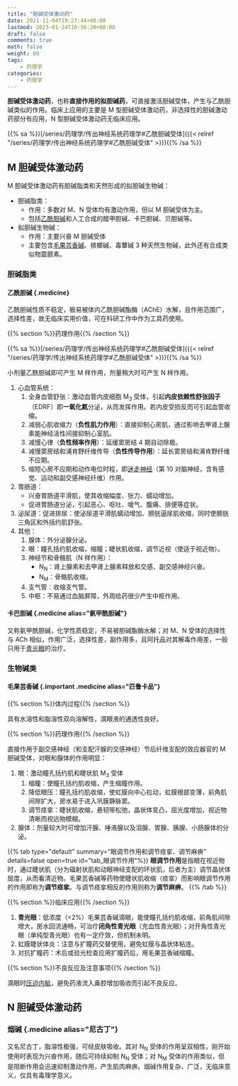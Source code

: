 ```yaml
---
title: "胆碱受体激动药"
date: 2021-11-04T19:27:44+08:00
lastmod: 2023-01-24T16:56:20+08:00
draft: false
comments: true
math: false
weight: 60
tags:
    - 药理学
categories:
    - 药理学
---
```


**胆碱受体激动药**，也称**直接作用的拟胆碱药**，可直接激活胆碱受体，产生与乙酰胆碱类似的作用。临床上应用的主要是 M 型胆碱受体激动药，非选择性的胆碱激动药部分有应用，N 型胆碱受体激动药无临床应用。

<!--more-->

{{% sa %}}[/series/药理学/传出神经系统药理学#乙酰胆碱受体]({{< relref "/series/药理学/传出神经系统药理学#乙酰胆碱受体" >}}){{% /sa %}}

## M 胆碱受体激动药

M 胆碱受体激动药有胆碱脂类和天然形成的拟胆碱生物碱：
- 胆碱脂类：
    - 作用：多数对 M、N 受体均有激动作用，但以 M 胆碱受体为主。
    - 包括[乙酰胆碱](#乙酰胆碱)和人工合成的醋甲胆碱、卡巴胆碱、贝胆碱等。
- 拟胆碱生物碱：
    - 作用：主要兴奋 M 胆碱受体
    - 主要包含[毛果芸香碱](#毛果芸香碱)、槟榔碱、毒蕈碱 3 种天然生物碱，此外还有合成类似物震颤素。

### 胆碱脂类

#### 乙酰胆碱 {.medicine}

乙酰胆碱性质不稳定，极易被体内乙酰胆碱酯酶（AChE）水解，且作用范围广，选择性差，故无临床实用价值，可在科研工作中作为工具药使用。

{{% section %}}药理作用{{% /section %}}

{{% sa %}}[/series/药理学/传出神经系统药理学#乙酰胆碱受体]({{< relref "/series/药理学/传出神经系统药理学#乙酰胆碱受体" >}}){{% /sa %}}

小剂量乙酰胆碱即可产生 M 样作用，剂量稍大时可产生 N 样作用。

1. 心血管系统：
    1. 全身血管舒张：激动血管内皮细胞 M<sub>3</sub> 受体，引起**内皮依赖性舒张因子**（EDRF）即**一氧化氮**分泌，从而发挥作用。若内皮受损反而可引起血管收缩。
    2. 减弱心肌收缩力（**负性肌力作用**）：直接抑制心房肌，通过影响去甲肾上腺素能神经活性间接抑制心室肌。
    3. 减慢心律（**负性频率作用**）：延缓窦房结 4 期自动除极。
    4. 减慢窦房结和浦肯野纤维传导（**负性传导作用**）：延长窦房结和浦肯野纤维不应期。
    5. 缩短心房不应期和动作电位时程，即<ins>迷走神经</ins>（第 10 对脑神经，含有感觉、运动和副交感神经纤维）作用。
2. 胃肠道：
    - 兴奋胃肠道平滑肌，使其收缩幅度、张力、蠕动增加。
    - 促进胃肠道分泌，引起恶心、呕吐、嗳气、腹痛、排便等症状。
3. 泌尿道：促进排尿：使泌尿道平滑肌蠕动增加、膀胱逼尿肌收缩，同时使膀胱三角区和外括约肌舒张。
4. 其他：
    1. 腺体：外分泌腺分泌。
    2. 眼：瞳孔括约肌收缩，缩瞳；睫状肌收缩，调节近视（使适于视近物）。
    3. 神经节和骨骼肌（N 样作用）：
        - N<sub>N</sub>：肾上腺素和去甲肾上腺素释放和交感、副交感神经兴奋。
        - N<sub>M</sub>：骨骼肌收缩。
    4. 支气管：收缩支气管。
    5. 中枢：不易通过血脑屏障，外周给药很少产生中枢作用。

#### 卡巴胆碱 {.medicine alias="氨甲酰胆碱"}

又称氨甲酰胆碱，化学性质稳定，不易被胆碱酯酶水解；对 M、N 受体的选择性与 ACh 相似，作用广泛，选择性差，副作用多，且阿托品对其解毒作用差，一般只用于<ins>青光眼</ins>的治疗。

### 生物碱类

#### 毛果芸香碱 {.important .medicine alias="匹鲁卡品"}

{{% section %}}体内过程{{% /section %}}

具有水溶性和脂溶性双向溶解性，滴眼液的通透性良好。

{{% section %}}药理作用{{% /section %}}

直接作用于副交感神经（和支配汗腺的交感神经）节后纤维支配的效应器官的 M 胆碱受体，对眼和腺体的作用明显：

1. 眼：激动瞳孔括约肌和睫状肌 M<sub>3</sub> 受体
    1. 缩瞳：使瞳孔括约肌收缩，产生缩瞳作用。
    2. 降低眼压：瞳孔括约肌收缩，使虹膜向中心拉动，虹膜根部变薄，前角肌间隙扩大，房水易于进入巩膜静脉窦。
    3. 调节痉挛：睫状肌收缩，悬韧带松弛，晶状体变凸，屈光度增加，视近物清晰而视远物模糊。
2. 腺体：剂量较大时可增加汗腺、唾液腺以及泪腺、胃腺、胰腺、小肠腺体的分泌。

{{% tab type="default" summary="眼调节作用和调节痉挛、调节麻痹" details=false open=true id="tab_眼调节作用"%}}
**眼调节作用**是指眼在视近物时，通过睫状肌（分为辐射状肌和动眼神经支配的环状肌，后者为主）调节晶状体屈度，从而看清近物。毛果芸香碱等药物使睫状肌收缩（痉挛）而影响眼调节作用的作用即称为**调节痉挛**。与调节痉挛相反的作用则称为**调节麻痹**。
{{% /tab %}}

{{% section %}}临床应用{{% /section %}}

1. **青光眼**：低浓度（\<2%）毛果芸香碱滴眼，能使瞳孔括约肌收缩，前角肌间隙增大，房水回流通畅，可治疗**闭角性青光眼**（充血性青光眼）；对开角性青光眼（单纯型青光眼）也有一定疗效，但机制未明。
2. 虹膜睫状体炎：注意与扩瞳药交替使用，避免虹膜与晶状体粘连。
3. 对抗扩瞳药：术后或验光检查应用扩瞳药后，用毛果芸香碱缩瞳。

{{% section %}}不良反应及注意事项{{% /section %}}

滴眼时<ins>压迫内眦</ins>，避免药液流入鼻腔增加吸收而引起不良反应。

## N 胆碱受体激动药

### 烟碱 {.medicine alias="尼古丁"}

又名尼古丁，脂溶性极强，可经皮肤吸收。其对 N<sub>N</sub> 受体的作用呈双相性，刚开始使用时表现为兴奋作用，随后可持续抑制 N<sub>N</sub> 受体；对 N<sub>M</sub> 受体的作用类似，但是阻断作用会迅速抑制激动作用，产生肌肉麻痹。烟碱作用复杂、广泛，无临床意义，仅具有毒理学意义。
